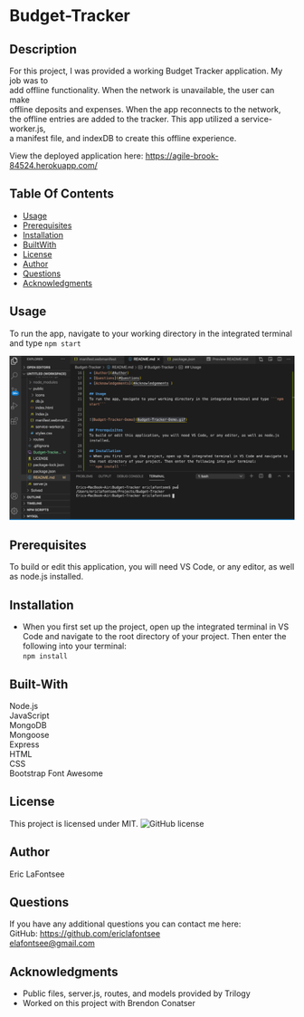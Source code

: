 # Budget-Tracker

## Description
For this project, I was provided a working Budget Tracker application. My job was to  
add offline functionality. When the network is unavailable, the user can make   
offline deposits and expenses. When the app reconnects to the network,   
the offline entries are added to the tracker. This app utilized a service-worker.js,   
a manifest file, and indexDB to create this offline experience.

View the deployed application here:
https://agile-brook-84524.herokuapp.com/

## Table Of Contents
* [Usage](#Usage)
* [Prerequisites](#Prerequisites)
* [Installation](#Installation)
* [BuiltWith](#Built-With)
* [License](#License)
* [Author](#Author)
* [Questions](#Questions)
* [Acknowledgments](#Acknowledgments )

## Usage
To run the app, navigate to your working directory in the integrated terminal and type ```npm start```


![Budget-Tracker-Demo](Budget-Tracker-Demo.gif)

## Prerequisites
To build or edit this application, you will need VS Code, or any editor, as well as node.js installed.

## Installation
* When you first set up the project, open up the integrated terminal in VS Code and navigate to the root directory of your project. Then enter the following into your terminal:  
```npm install ```

## Built-With
Node.js  
JavaScript  
MongoDB  
Mongoose  
Express  
HTML  
CSS  
Bootstrap
Font Awesome

## License 
This project is licensed under MIT. 
![GitHub license](https://img.shields.io/badge/license-MIT-blue.svg)

## Author
Eric LaFontsee 

## Questions
If you have any additional questions you can contact me here:  
GitHub: https://github.com/ericlafontsee   
elafontsee@gmail.com

## Acknowledgments 
* Public files, server.js, routes, and models provided by Trilogy  
* Worked on this project with Brendon Conatser


 






